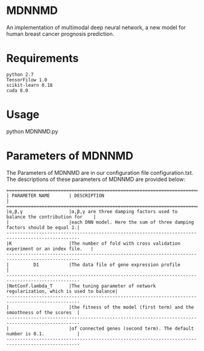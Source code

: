 MDNNMD
===============================
An implementation of multimodal deep neural network, a new model for human breast cancer prognosis prediction.

Requirements
========================
    python 2.7
    TensorFilow 1.0
    scikit-learn 0.18
    cuda 8.0
Usage
========================
python MDNNMD.py


Parameters of MDNNMD
=====================
The Parameters of MDNNMD are in our configuration file configuration.txt. The descriptions of these parameters of MDNNMD are provided below:

    =================================================================================================
    | PARAMETER NAME       | DESCRIPTION                                                            |
    =================================================================================================
    |α,β,γ                 |α,β,γ are three damping factors used to balance the contribution for    |
    |                      |each DNN model. Here the sum of three damping factors should be equal 1.|
    -------------------------------------------------------------------------------------------------
    |K                     |The number of fold with cross validation experiment or an index file.   |
    -------------------------------------------------------------------------------------------------    
    |         D1           |The data file of gene expression profile                                |
    -------------------------------------------------------------------------------------------------
    |NetConf.lambda_T      |The tuning parameter of network regularization, which is used to balance|
    -------------------------------------------------------------------------------------------------
    |                      |the fitness of the model (first term) and the smoothness of the scores  |
    -------------------------------------------------------------------------------------------------
    |                      |of connected genes (second term). The default number is 0.1.            |
    -------------------------------------------------------------------------------------------------

